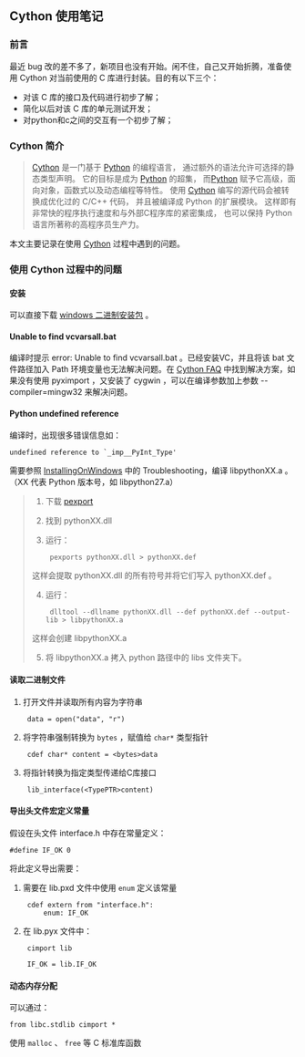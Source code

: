 ## Cython 使用笔记

### 前言

最近 bug 改的差不多了，新项目也没有开始。闲不住，自己又开始折腾，准备使用 Cython 对当前使用的 C 库进行封装。目的有以下三个：

* 对该 C 库的接口及代码进行初步了解；
* 简化以后对该 C 库的单元测试开发；
* 对python和c之间的交互有一个初步了解；

### Cython 简介

> [Cython] 是一门基于 [Python] 的编程语言，
> 通过额外的语法允许可选择的静态类型声明。
> 它的目标是成为 [Python] 的超集，
> 而[Python] 赋予它高级，面向对象，函数式以及动态编程等特性。
> 使用 [Cython] 编写的源代码会被转换成优化过的 C/C++ 代码，
> 并且被编译成 Python 的扩展模块。
> 这样即有非常快的程序执行速度和与外部C程序库的紧密集成，
> 也可以保持 Python 语言所著称的高程序员生产力。

本文主要记录在使用 [Cython] 过程中遇到的问题。

[Cython]: http://www.cython.org/
[Python]: http://www.python.org/

### 使用 Cython 过程中的问题

#### 安装

可以直接下载 [windows 二进制安装包] 。

[windows 二进制安装包]: http://www.lfd.uci.edu/~gohlke/pythonlibs/#cython

#### Unable to find vcvarsall.bat

编译时提示 error: Unable to find vcvarsall.bat 。已经安装VC，并且将该 bat 文件路径加入 Path 环境变量也无法解决问题。在 [Cython FAQ] 中找到解决方案，如果没有使用 pyximport ，又安装了 cygwin ，可以在编译参数加上参数 --compiler=mingw32 来解决问题。

[Cython FAQ]: http://wiki.cython.org/FAQ#HowdoIworkaroundthe.22unabletofindvcvarsall.bat.22errorwhenusingMinGWasthecompiler.28onWindows.29.3F

#### Python undefined reference

编译时，出现很多错误信息如：

    undefined reference to `_imp__PyInt_Type'

需要参照 [InstallingOnWindows] 中的 Troubleshooting，编译 libpythonXX.a 。（XX 代表 Python 版本号，如 libpython27.a）

> 1. 下载 [pexport]
> 2. 找到 pythonXX.dll
> 3. 运行：
> 
>         pexports pythonXX.dll > pythonXX.def
> 
>   这样会提取 pythonXX.dll 的所有符号并将它们写入 pythonXX.def 。
> 
> 4. 运行：
> 
>         dlltool --dllname pythonXX.dll --def pythonXX.def --output-lib > libpythonXX.a
> 
>   这样会创建 libpythonXX.a
> 
> 5. 将 libpythonXX.a 拷入 python 路径中的 libs 文件夹下。

[InstallingOnWindows]: http://wiki.cython.org/InstallingOnWindows
[pexport]: http://www.emmestech.com/software/pexports-0.43/download_pexports.html

#### 读取二进制文件

1. 打开文件并读取所有内容为字符串

        data = open("data", "r")

2. 将字符串强制转换为 ``bytes`` ，赋值给 ``char*`` 类型指针

        cdef char* content = <bytes>data 

3. 将指针转换为指定类型传递给C库接口

        lib_interface(<TypePTR>content)

#### 导出头文件宏定义常量

假设在头文件 interface.h 中存在常量定义：

    #define IF_OK 0

将此定义导出需要：

1. 需要在 lib.pxd 文件中使用 ``enum`` 定义该常量

        cdef extern from "interface.h":
            enum: IF_OK

2. 在 lib.pyx 文件中：

        cimport lib

        IF_OK = lib.IF_OK

#### 动态内存分配

可以通过：

    from libc.stdlib cimport *

使用 ``malloc`` 、 ``free`` 等 C 标准库函数



